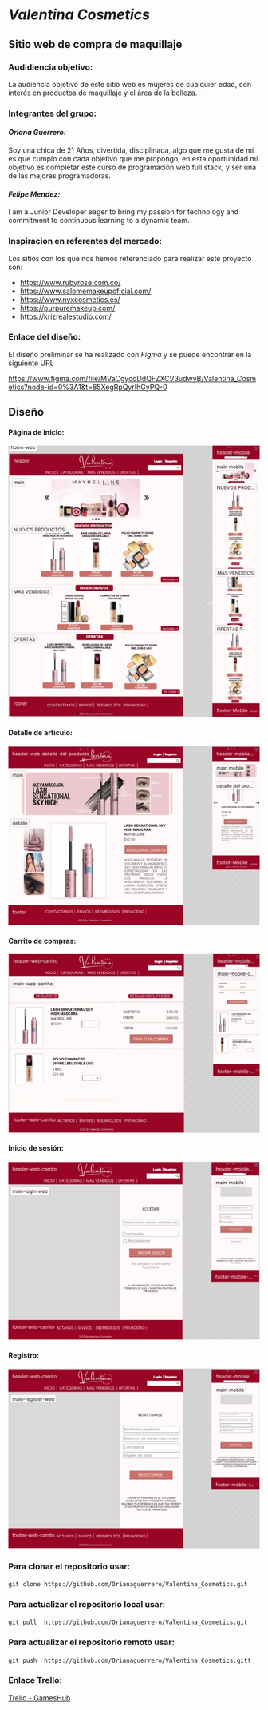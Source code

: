 # ***Valentina Cosmetics***
## Sitio web de compra de maquillaje
### Audidiencia objetivo:
La audiencia objetivo de este sitio web es mujeres de cualquier edad, con interés en productos de maquillaje y el área de la belleza.
### Integrantes del grupo: 
#### ___Oriana Guerrero:___
Soy una chica de 21 Años, divertida, disciplinada, algo que me gusta de mi es que cumplo  con cada objetivo que me propongo, en esta oportunidad mi objetivo es completar este curso de programación web full stack, y ser una de las mejores programadoras.
#### ___Felipe Mendez:___
I am a Junior Developer eager to bring my passion for technology and commitment to continuous learning to a dynamic team.
### Inspiracion en referentes del mercado:

Los sitios con los que nos hemos referenciado para realizar este proyecto son:

- https://www.rubyrose.com.co/
-	https://www.salomemakeupoficial.com/
-	https://www.nyxcosmetics.es/
-	https://purpuremakeup.com/
-	https://krizrealestudio.com/
### Enlace del diseño:

El diseño preliminar se ha realizado con *Figma* y se puede encontrar en la siguiente URL

https://www.figma.com/file/MVaCgycdDdQFZXCV3udwyB/Valentina_Cosmetics?node-id=0%3A1&t=85XegRpQyrIhGyPQ-0

## Diseño 
#### Página de inicio: 
![HomePage](./wireframe/home.jpg)

#### Detalle de articulo: 
![Article](./wireframe/product-detail.jpg)

#### Carrito de compras:
 ![Carrito](./wireframe/cart.jpg)

 #### Inicio de sesión:
 ![Login](./wireframe/login.jpg)

 #### Registro:
 ![Register](./wireframe/register.jpg)
 ### Para clonar el repositorio usar:

`git clone https://github.com/Orianaguerrero/Valentina_Cosmetics.git `

### Para actualizar el repositorio local usar:

`git pull  https://github.com/Orianaguerrero/Valentina_Cosmetics.git `

### Para actualizar el repositorio remoto usar:

`git push  https://github.com/Orianaguerrero/Valentina_Cosmetics.gitt `

### Enlace Trello:

[Trello - GamesHub](https://trello.com/b/28xDNyPH/valentina)
